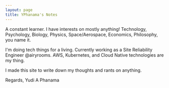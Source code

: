 ```yaml
---
layout: page
title: YPhanama's Notes
---
```


A constant learner. I have interests on mostly anything!
Technology, Psychology, Biology, Physics, Space/Aerospace, Economics, Philosophy, you name it.

I'm doing tech things for a living.
Currently working as a Site Reliability Engineer @airyrooms.
AWS, Kubernetes, and Cloud Native technologies are my thing.

I made this site to write down my thoughts and rants on anything.

Regards,
Yudi A Phanama
